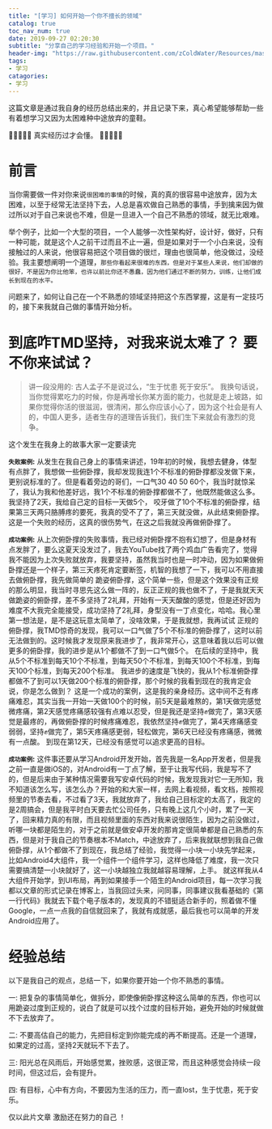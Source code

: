 ```yaml
---
title: "[学习] 如何开始一个你不擅长的领域"
catalog: true
toc_nav_num: true
date: 2019-09-27 02:20:30
subtitle: "分享自己的学习经验和开始一个项目。"
header-img: "https://raw.githubusercontent.com/zColdWater/Resources/master/Images/camper.jpg"
tags:
- 学习
catagories:
- 学习
---
```


这篇文章是通过我自身的经历总结出来的，并且记录下来，真心希望能够帮助一些有着想学习又因为太困难种中途放弃的童鞋。

🙏🙏🙏🙏🙏 真实经历过才会懂。 🙏🙏🙏🙏🙏

# 前言

当你需要做一件对你来说`很困难的事情`的时候，真的真的很容易中途放弃，因为太困难，以至于经常无法坚持下去，人总是喜欢做自己熟悉的事情，手到擒来因为做过所以对于自己来说也不难，但是一旦进入一个自己不熟悉的领域，就无比艰难。  

举个例子，比如一个大型的项目，一个人能够一次性架构好，设计好，做好，只有一种可能，就是这个人之前干过而且不止一遍，但是如果对于一个小白来说，没有接触过的人来说，他很容易把这个项目做的很烂，理由也很简单，他没做过，没经验。我主要想阐明一个道理，`那些你看起来很难的东西，但是对于某些人来说，他们却做的很好，不是因为你比他笨，也许以前比你还不愚蠢，因为他们通过不断的努力，训练，让他们成长到现在的水平。` 

问题来了，如何让自己在一个不熟悉的领域坚持把这个东西掌握，这是有一定技巧的，接下来我就自己做的事情开始分析。


# 到底咋TMD坚持，对我来说太难了？ 要不你来试试？

> 讲一段没用的: 古人孟子不是说过么，“生于忧患 死于安乐”。 我换句话说，当你觉得累吃力的时候，你是再增长你某方面的能力，也就是走上坡路，如果你觉得你活的很滋润，很清闲，那么你应该小心了，因为这个社会是有人的，中国人更多，适者生存的道理告诉我们，我们生下来就会有激烈的竞争。 

这个发生在我身上的故事大家一定要读完  

**`失败案例`:** 从发生在我自己身上的事情来讲述，19年初的时候，我想去健身，体型有点胖了，我想做一些俯卧撑，我却发现我连1个不标准的俯卧撑都没发做下来，更别说标准的了。但是看着旁边的哥们，一口气30 40 50 60个，我当时就惊呆了，我认为我和他差好远，我1个不标准的俯卧撑都做不了，他既然能做这么多。 我坚持了2天，我给自己定的目标一天做5个， 咬牙做了10个不标准的俯卧撑，结果第三天两只胳膊疼的要死，我真的受不了了，第三天就没做，从此结束俯卧撑。 这是一个失败的经历，这真的很伤势气，在这之后我就没再做俯卧撑了。

**`成功案例`:** 从上次俯卧撑的失败事情，我已经对俯卧撑不抱有幻想了，但是身材有点发胖了，要么这夏天没发过了，我去YouTube找了两个鸡血广告看完了，觉得我不能因为上次失败就放弃，我要坚持，虽然我当时也是一时冲动，因为如果做俯卧撑还是一个样子，第三天疼死肯定要断签，机智的我想了一下，我可以不用直接去做俯卧撑，我先做简单的 跪姿俯卧撑，这个简单一些，但是这个效果没有正规的那么明显，我当时寻思先这么做一阵的，反正正规的我也做不了，于是我就天天做跪姿的俯卧撑，差不多坚持了2礼拜，开始有一天天酸酸的感觉，但是还好因为难度不大我完全能接受，成功坚持了2礼拜，身型没有一丁点变化，哈哈。我心里第一想法是，是不是这玩意太简单了，没啥效果，于是我就想，我再试试 正规的俯卧撑，我TMD惊奇的发现，我可以一口气做了5个不标准的俯卧撑了，这时以前无法做到的。这时候我才发现原来我进步了，我非常开心，这意味着我以后可以做更多的俯卧撑，我的进步是从1个都做不了到一口气做5个。 在后续的坚持中，我从5个不标准到每天10个不标准，到每天50个不标准，到每天100个不标准，到每天100个标准，到每天200个标准。 我进步的速度是飞快的，我从1个标准俯卧撑都做不了到可以1天做200个标准的俯卧撑，那个时候的我看到现在的我肯定会说，你是怎么做到？ 这是一个成功的案例，这是我的亲身经历。这中间不乏有疼痛难忍，其实当我一开始一天做100个的时候，前5天是最难熬的，第1天做完感觉微疼痛，第2天感觉疼痛感较强有点难以忍受，但是我还是坚持✊做完了，第3天感觉是最疼的，再做俯卧撑的时候疼痛难忍，我依然坚持✊做完了，第4天疼痛感变弱弱，坚持✊做完了，第5天疼痛感更弱，轻松做完，第6天已经没有疼痛感，微微有一点酸。 到现在第12天，已经没有感觉可以追求更高的目标。

**`成功案例`:** 这件事还要从学习Android开发开始，首先我是一名App开发者，但是我之前一直是做iOS的，对Android有一丁点了解，至于让我写代码，我是写不了的，但是后来由于某种情况需要我写安卓代码的时候，我发现我对它一无所知，我不知道该怎么写，该怎么办？开始的和大家一样，去网上看视频，看文档，按照视频里的节奏去看，不过看了3天，我就放弃了，我给自己目标定的太高了，我定的是2周搞会，但是我平时白天要去忙公司任务，只有晚上这几个小时，累了一天了，回来精力真的有限，而且视频里面的东西对我来说很陌生，因为之前没做过，听哪一块都是陌生的，对于之前就是做安卓开发的那肯定很简单都是自己熟悉的东西，但是对于我自己的节奏根本不Match，中途放弃了，后来我就联想到我自己做俯卧撑，从1个都做不了到现在，我总结了经验，我觉得一小块一小块先学起来，比如Android4大组件，我一个组件一个组件学习，这样也降低了难度，我一次只需要搞清楚一小块就好了，这一小块越独立我就越容易理解，上手。 就这样我从4大组件开始学，到UI布局，再到如果接手一个陌生的Android项目，每一次学习我都以文章的形式记录在博客上，当我回过头来，问同事，同事建议我看基础的《第一行代码》我就去下载个电子版本的，发现真的不错挺适合新手的，照着做不懂Google，一点一点我的自信就回来了，我就有成就感，最后我也可以简单的开发Android应用了。 


# 经验总结

以下是我自己的观点，总结一下，如果你要开始一个你不熟悉的事情。    

一: 把复杂的事情简单化，做拆分，即使像俯卧撑这种这么简单的东西，你也可以用跪姿过度到正规的，说白了就是可以找个过度的目标开始，避免开始的时候就做不下去放弃了。

二: 不要高估自己的能力，先把目标定到你能完成的再不断提高。还是一个道理，如果定的过高，坚持2天就玩不下去了。

三: 阳光总在风雨后，开始感觉累，挫败感，这很正常，而且这种感觉会持续一段时间，但这过后，会有提升。 

四: 有目标，心中有方向，不要因为生活的压力，而一直lost，生于忧患，死于安乐。


仅以此片文章 激励还在努力的自己 ！


